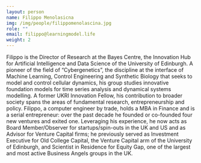 ```yaml
---
layout: person
name: Filippo Menolasicna
img: /img/people/filippomenolascina.jpg
role: ""
email: filippo@learningmodel.life
weight: 2
---
```


Filippo is the Director of Research at the Bayes Centre, the Innovation Hub for Artificial Intelligence and Data Science of the University of Edinburgh. A pioneer of the field of  “Cybergenetics”, the discipline at the interface of Machine Learning, Control Engineering and Synthetic Biology that seeks to model and control cellular dynamics, his group studies innovative foundation models for time series analysis and dynamical systems modelling. A former UKRI Innovation Fellow, his contribution to broader society spans the areas of fundamental research, entrepreneurship and policy. Filippo, a computer engineer by trade, holds a MBA in Finance and is a serial entrepreneur: over the past decade he founded or co-founded four new ventures and exited one. Leveraging his experience, he now acts as Board Member/Observer for startups/spin-outs in the UK and US and as Advisor for Venture Capital firms; he previously served as Investment Executive for Old College Capital, the Venture Capital arm of the University of Edinburgh, and Scientist in Residence for Equity Gap, one of the largest and most active Business Angels groups in the UK.




